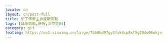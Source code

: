 ```yaml
---
locate: cn
layout: cn/post-full
title: 矿工传奇主帅延斯凯勒
tags: [延斯凯勒,庆祝,沙尔克04]
category: gif
featimg: https://ws1.sinaimg.cn/large/7bb8bd97gy1fxk4cp8xf5g20dw06wkjn.gif
---
```

